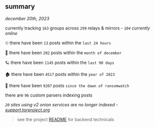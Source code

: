 
## summary
_december 20th, 2023_

currently tracking `163` groups across `299` relays & mirrors - _`104` currently online_

⏲ there have been `13` posts within the `last 24 hours`

🦈 there have been `202` posts within the `month of december`

🪐 there have been `1145` posts within the `last 90 days`

🏚 there have been `4517` posts within the `year of 2023`

🦕 there have been `9207` posts `since the dawn of ransomwatch`

there are `96` custom parsers indexing posts

_`20` sites using v2 onion services are no longer indexed - [support.torproject.org](https://support.torproject.org/onionservices/v2-deprecation/)_

> see the project [README](https://github.com/joshhighet/ransomwatch#ransomwatch--) for backend technicals
